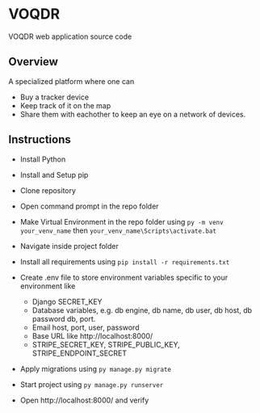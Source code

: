 # VOQDR

VOQDR web application source code

## Overview

A specialized platform where one can
* Buy a tracker device
* Keep track of it on the map
* Share them with eachother to keep an eye on a network of devices.

## Instructions

* Install Python
* Install and Setup pip
* Clone repository
* Open command prompt in the repo folder
* Make Virtual Environment in the repo folder using
	`py -m venv your_venv_name`
	then
	`your_venv_name\Scripts\activate.bat`

* Navigate inside project folder
* Install all requirements using
	`pip install -r requirements.txt`

* Create .env file to store environment variables specific to your environment like
	* Django SECRET_KEY
	* Database variables, e.g. db engine, db name, db user, db host, db password db, port.
	* Email host, port, user, password
	* Base URL like http://localhost:8000/
	* STRIPE_SECRET_KEY, STRIPE_PUBLIC_KEY, STRIPE_ENDPOINT_SECRET

* Apply migrations using
	`py manage.py migrate`

* Start project using
	`py manage.py runserver`

* Open http://localhost:8000/ and verify